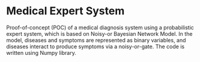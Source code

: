 # Medical Expert System
Proof-of-concept (POC) of a medical diagnosis system using a probabilistic expert system, which is based on Noisy-or Bayesian Network Model. In the model, diseases and symptoms are represented as binary variables, and diseases interact to produce symptoms via a noisy-or-gate. The code is written using Numpy library.  
